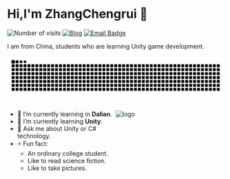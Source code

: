 <!--
**duktig666/duktig666** is a ✨ _special_ ✨ repository because its `README.md` (this file) appears on your GitHub profile.

Here are some ideas to get you started:

- 🔭 I’m currently working on ...
- 🌱 I’m currently learning ...
- 👯 I’m looking to collaborate on ...
- 🤔 I’m looking for help with ...
- 💬 Ask me about ...
- 📫 How to reach me: ...
- 😄 Pronouns: ...
- ⚡ Fun fact: ...

-->



# Hi,I'm ZhangChengrui 👋

![Number of visits](https://komarev.com/ghpvc/?username=cr-zhichen&color=blue&style=flat-square)
[![Blog](https://img.shields.io/badge/Blog-ccrui.cn-orange?style=flat-square)](https://www.ccrui.cn/)
[![Email Badge](https://img.shields.io/badge/Email-ccrui@ccrui.cn-Green?style=flat-square&logo=Gmail&logoColor=white&link=mailto:zg.chengrui@foxmail.com)](mailto:ccrui@ccrui.cn)

I am from China, students who are learning Unity game development.

![](https://raw.githubusercontent.com/cr-zhichen/cr-zhichen/main/assets/github-contribution-grid-snake.svg)

<img src="https://github-readme-stats.vercel.app/api?username=cr-zhichen&show_icons=true" alt="logo" height="160" align="right" width="50%" />

- 🔭 I’m currently learning in **Dalian**.
- 🌱 I’m currently learning **Unity**.
- 💬 Ask me about Unity or C# technology.
- ⚡ Fun fact: 
  - An ordinary college student.
  - Like to read science fiction.
  - Like to take pictures.

<!-- ## GitHub Contribution Graph
[![Ashutosh's github activity graph](https://activity-graph.herokuapp.com/graph?username=cr-zhichen&theme=dracula)](https://github.com/ashutosh00710/github-readme-activity-graph) -->
